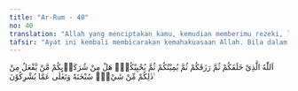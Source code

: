 ```yaml
---
title: "Ar-Rum - 40"
no: 40
translation: "Allah yang menciptakan kamu, kemudian memberimu rezeki, lalu mematikanmu, kemudian menghidupkanmu (kembali). Adakah di antara mereka yang kamu sekutukan dengan Allah itu yang dapat berbuat sesuatu yang demikian itu? Mahasuci Dia dan Mahatinggi dari apa yang mereka  persekutukan. "
tafsir: "Ayat ini kembali membicarakan kemahakuasaan Allah. Bila dalam ayat-ayat yang lalu mengenai penentuan rezeki, dalam ayat-ayat berikut mengenai perjalanan hidup manusia. Tujuannya adalah supaya manusia mau berbuat baik, di antaranya bersedekah seperti yang diperintahkan Allah dalam ayat sebelumnya. \n\nDalam ayat ini dinyatakan bahwa Allah yang menciptakan manusia dari tiada menjadi ada, lalu tampil di dunia ini. Untuk bisa hidup di dunia, Dia pula yang memberi mereka rezeki. Setelah itu, manusia akan mati dan akan dihidupkan kembali. Kehidupan kembali itu sudah dimulai di alam kubur (alam barzakh) sampai nanti hari Kiamat. Setelah Kiamat, manusia akan dihidupkan kembali selama-lamanya. \n\nBagaimana kondisi kehidupan setelah mati sangat tergantung pada perbuatan manusia di dunia. Bila perbuatannya baik, ia akan bahagia, dan bila perbuatannya jelek, ia akan disiksa. Oleh karena itu, manusia hendaknya mematuhi ketentuan Allah mengenai rezeki yang diberikan-Nya. Hendaknya ia mem-perolehnya secara benar sesuai ketentuan Allah, tidak dari riba. Bila rezeki itu lebih, hendaknya digunakan untuk membantu orang yang berkekurangan. \n\nKemudian Allah bertanya apakah ada tuhan-tuhan lain yang mampu melakukan hal-hal seperti di atas. Jangankan menciptakan manusia yang kompleks, menciptakan makhluk sederhana saja dari sesuatu bahan yang tiada sama sekali, manusia tidak akan bisa. Mampukah manusia menciptakan sebiji pasir saja, atau selembar daun saja dari tiada? Oleh karena itu, Allah menegaskan, \"Mahasuci Dia dan Mahatinggi dari segala serikat, sekutu, atau tandingan apa dan siapa pun.\" Dengan demikian, manusia seharusnya berhenti dari mempertuhankan selain Allah atau menyekutukan-Nya."
---
```


اَللّٰهُ الَّذِيْ خَلَقَكُمْ ثُمَّ رَزَقَكُمْ ثُمَّ يُمِيْتُكُمْ ثُمَّ يُحْيِيْكُمْۗ هَلْ مِنْ شُرَكَاۤىِٕكُمْ مَّنْ يَّفْعَلُ مِنْ ذٰلِكُمْ مِّنْ شَيْءٍۗ سُبْحٰنَهٗ وَتَعٰلٰى عَمَّا يُشْرِكُوْنَ ࣖ
